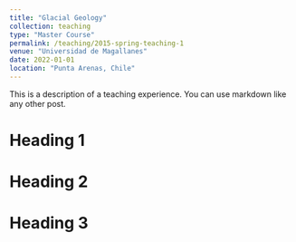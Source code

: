 ```yaml
---
title: "Glacial Geology"
collection: teaching
type: "Master Course"
permalink: /teaching/2015-spring-teaching-1
venue: "Universidad de Magallanes"
date: 2022-01-01
location: "Punta Arenas, Chile"
---
```


This is a description of a teaching experience. You can use markdown like any other post.

Heading 1
======

Heading 2
======

Heading 3
======

